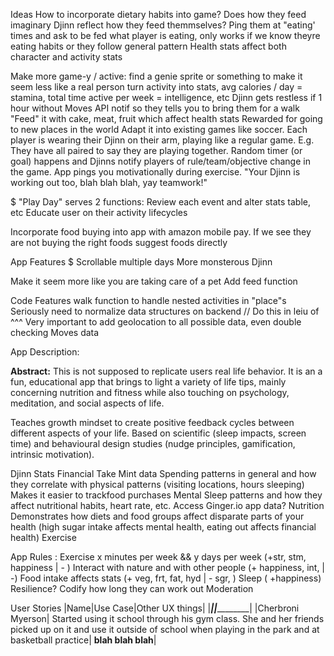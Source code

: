 Ideas
  How to incorporate dietary habits into game?
    Does how they feed imaginary Djinn reflect how they feed themmselves?
    Ping them at "eating' times and ask to be fed what player is eating, only works if we know theyre eating habits or they follow general pattern
    Health stats affect both character and activity stats


Make more game-y / active:
  find a genie sprite or something to make it seem less like a real person
  turn activity into stats, avg calories / day = stamina, total time active per week = intelligence, etc
  Djinn gets restless if 1 hour without Moves API notif so they tells you to bring them for a walk
  "Feed" it with cake, meat, fruit which affect health stats
  Rewarded for going to new places in the world
  Adapt it into existing games like soccer. Each player is wearing their Djinn on their arm, playing like a regular game. E.g. They have all paired to say they are playing together. Random timer (or goal) happens and Djinns notify players of rule/team/objective change in the game. 
  App pings you motivationally during exercise. "Your Djinn is working out too, blah blah blah, yay teamwork!" 

$ "Play Day" serves 2 functions:
  Review each event and alter stats table, etc
  Educate user on their activity lifecycles

Incorporate food buying into app with amazon mobile pay. If we see they are not buying the right foods suggest foods directly

App Features
  $ Scrollable multiple days
  More monsterous Djinn

  Make it seem more like you are taking care of a pet
    Add feed function



Code Features
  walk function to handle nested activities in "place"s
  Seriously need to normalize data structures on backend // Do this in leiu of ^^^
  Very important to add geolocation to all possible data, even double checking Moves data





App Description: 

  **Abstract:** This is not supposed to replicate users real life behavior. It is an a fun, educational app that brings to light a variety of life tips, mainly concerning nutrition and fitness while also touching on psychology, meditation, and social aspects of life. 

  Teaches growth mindset to create positive feedback cycles between different aspects of your life. Based on scientific (sleep impacts, screen time) and behavioural design studies (nudge principles, gamification, intrinsic motivation).

  Djinn Stats 
  Financial 
    Take Mint data 
    Spending patterns in general and how they correlate with physical patterns (visiting locations, hours sleeping)
    Makes it easier to trackfood purchases
  Mental 
    Sleep patterns and how they affect nutritional habits, heart rate, etc.
    Access Ginger.io app data? 
  Nutrition
    Demonstrates how diets and food groups affect disparate parts of your health (high sugar intake affects mental health, eating out affects financial health)
  Exercise



App Rules : 
  Exercise x minutes per week && y days per week (+str, stm, happiness | - )
  Interact with nature and with other people (+ happiness, int,  | -)
  Food intake affects stats (+ veg, frt, fat, hyd | - sgr, )
  Sleep ( +happiness)
  Resilience? Codify how long they can work out
  Moderation 





  User Stories 
  |Name|Use Case|Other UX things|
  |_________|____________|___________|
  |Cherbroni Myerson| Started using it school through his gym class. She and her friends picked up on it and use it outside of school when playing in the park and at basketball practice| **blah blah blah**|